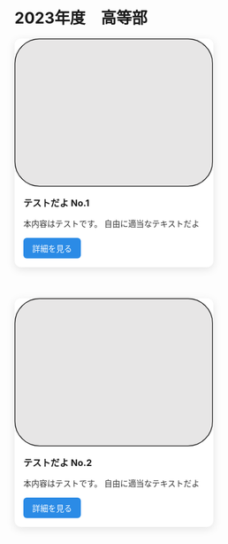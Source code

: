 # 2023年度　高等部

<div style="display: flex; flex-wrap: wrap; gap: 1.5rem;">
    <div style="
      max-width: 360px;
      background-color: white;
      border-radius: 12px;
      overflow: hidden;
      box-shadow: 0 4px 16px rgba(0, 0, 0, 0.1);
      transition: transform 0.2s, box-shadow 0.2s;
      margin-bottom: 2rem;
    ">
      <img src="Image/box.png" alt="Runゲーム画像" style="width: 100%; display: block;" />
      <div style="padding: 1rem;">
        <h3 style="margin-top: 0;">テストだよ No.1</h3>
        <p style="font-size: 0.9rem; color: #333; line-height: 1.5;">
          本内容はテストです。
          自由に適当なテキストだよ
        </p>
        <a href="RunGame01.md" style="
          display: inline-block;
          background-color: #2b8be6;
          color: white;
          padding: 0.5rem 1rem;
          border-radius: 6px;
          font-size: 0.9rem;
          text-decoration: none;
        ">詳細を見る</a>
      </div>
    </div>
    <div style="
      max-width: 360px;
      background-color: white;
      border-radius: 12px;
      overflow: hidden;
      box-shadow: 0 4px 16px rgba(0, 0, 0, 0.1);
      transition: transform 0.2s, box-shadow 0.2s;
      margin-bottom: 2rem;
    ">
      <img src="Image/box.png" alt="Runゲーム画像" style="width: 100%; display: block;" />
      <div style="padding: 1rem;">
        <h3 style="margin-top: 0;">テストだよ No.2</h3>
        <p style="font-size: 0.9rem; color: #333; line-height: 1.5;">
          本内容はテストです。
          自由に適当なテキストだよ
        </p>
        <a href="RunGame01.md" style="
          display: inline-block;
          background-color: #2b8be6;
          color: white;
          padding: 0.5rem 1rem;
          border-radius: 6px;
          font-size: 0.9rem;
          text-decoration: none;
        ">詳細を見る</a>
      </div>
    </div>
</div>